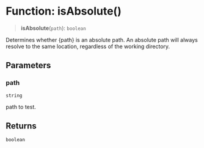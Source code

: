 # Function: isAbsolute()

> **isAbsolute**(`path`): `boolean`

Determines whether {path} is an absolute path. An absolute path will always resolve to the same location, regardless of the working directory.

## Parameters

### path

`string`

path to test.

## Returns

`boolean`
